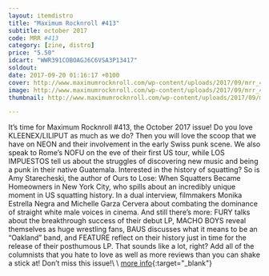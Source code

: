 ```yaml
---
layout: itemdistro
title: "Maximum Rocknroll #413"
subtitle: october 2017
code: MRR #413
category: [zine, distro]
price: "5.50"
idcart: "WWR391COBOAGJ6C6VSA3P13417"
soldout:
date: 2017-09-20 01:16:17 +0100
cover: http://www.maximumrocknroll.com/wp-content/uploads/2017/09/mrr_413_cvr.jpg
image: http://www.maximumrocknroll.com/wp-content/uploads/2017/09/mrr_413_cvr.jpg
thumbnail: http://www.maximumrocknroll.com/wp-content/uploads/2017/09/mrr_413_cvr.jpg

---
```


It’s time for Maximum Rocknroll #413, the October 2017 issue! Do you love KLEENEX/LILIPUT as much as we do? Then you will love the scoop that we have on NEON and their involvement in the early Swiss punk scene. We also speak to Rome’s NOFU on the eve of their first US tour, while LOS IMPUESTOS tell us about the struggles of discovering new music and being a punk in their native Guatemala. Interested in the history of squatting? So is Amy Starecheski, the author of Ours to Lose: When Squatters Became Homeowners in New York City, who spills about an incredibly unique moment in US squatting history. In a dual interview, filmmakers Monika Estrella Negra and Michelle Garza Cervera about combating the dominance of straight white male voices in cinema. And still there’s more: FURY talks about the breakthrough success of their debut LP, MACHO BOYS reveal themselves as huge wrestling fans, BAUS discusses what it means to be an “Oakland” band, and FEATURE reflect on their history just in time for the release of their posthumous LP. That sounds like a lot, right? Add all of the columnists that you hate to love as well as more reviews than you can shake a stick at! Don’t miss this issue!\\
\\
[more info](http://www.maximumrocknroll.com){:target="_blank"}